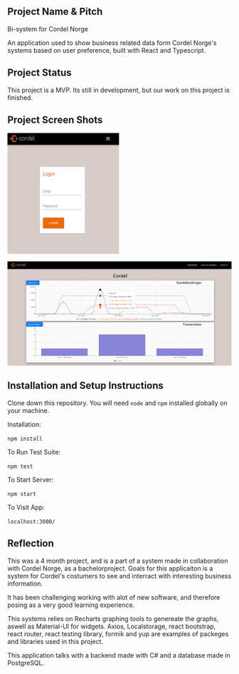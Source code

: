 ## Project Name & Pitch

Bi-system for Cordel Norge 

An application used to show business related data form Cordel Norge's systems based on user preference, built with React and Typescript.

## Project Status

This project is a MVP. Its still in development, but our work on this project is finished.

## Project Screen Shots

![Image of Login](https://github.com/PetterHL/Images/blob/master/Bilde1.png)

![Image of Dashboard](https://github.com/PetterHL/Images/blob/master/Bilde2.png)

## Installation and Setup Instructions
  

Clone down this repository. You will need `node` and `npm` installed globally on your machine.  

Installation:

`npm install`  

To Run Test Suite:  

`npm test`  

To Start Server:

`npm start`  

To Visit App:

`localhost:3000/`  

## Reflection

This was a 4 month project, and is a part of a system made in collaboration with Cordel Norge, as a bachelorproject. Goals for this applicaiton is a system for Cordel's costumers to see and interract with interesting business information.

It has been challenging working with alot of new software, and therefore posing as a very good learning experience.

This systems relies on Recharts graphing tools to genereate the graphs, aswell as Material-UI for widgets. Axios, Localstorage, react bootstrap, react router, react testing library, formik and yup are examples of packeges and libraries used in this project.

This application talks with a backend made with C# and a database made in PostgreSQL. 

